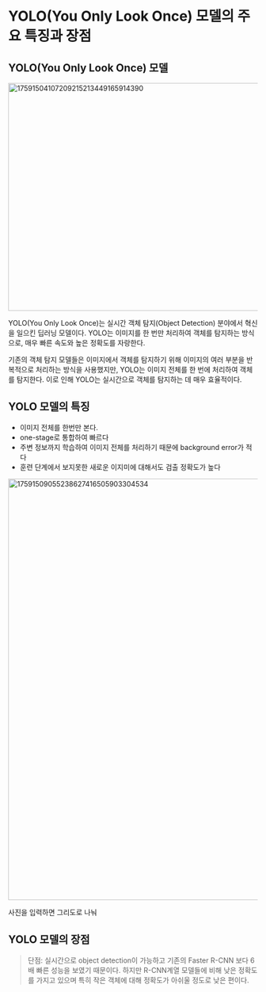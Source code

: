 # YOLO(You Only Look Once) 모델의 주요 특징과 장점

## YOLO(You Only Look Once) 모델
<img width="901" height="460" alt="17591504107209215213449165914390" src="https://github.com/user-attachments/assets/1c1ce915-6b57-4c1c-9486-242fd8a36b3f" />

YOLO(You Only Look Once)는 실시간 객체 탐지(Object Detection) 분야에서 혁신을 일으킨 딥러닝 모델이다.
YOLO는 이미지를 한 번만 처리하여 객체를 탐지하는 방식으로, 매우 빠른 속도와 높은 정확도를 자랑한다.

기존의 객체 탐지 모델들은 이미지에서 객체를 탐지하기 위해 이미지의 여러 부분을 반복적으로 처리하는 방식을 사용했지만, 
YOLO는 이미지 전체를 한 번에 처리하여 객체를 탐지한다.
이로 인해 YOLO는 실시간으로 객체를 탐지하는 데 매우 효율적이다.

## YOLO 모델의 특징
- 이미지 전체를 한번만 본다.
- one-stage로 통합하여 빠르다
- 주변 정보까지 학습하여 이미지 전체를 처리하기 때문에 background error가 적다
- 훈련 단계에서 보지못한 새로운 이지미에 대해서도 검출 정확도가 높다

<img width="1280" height="851" alt="17591509055238627416505903304534" src="https://github.com/user-attachments/assets/69fd7644-2d24-4d51-9e54-23e3f356dfe5" />

사진을 입력하면 그리도로 나눠

## YOLO 모델의 장점




> 단점:
> 실시간으로  object detection이 가능하고 기존의  Faster R-CNN 보다 6배 빠른 성능을 보였기 때문이다.
하지만 R-CNN계열 모델들에 비해 낮은 정확도를 가지고 있으며 특히 작은 객체에 대해 정확도가 아쉬울 정도로 낮은 편이다.

 
